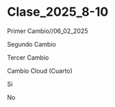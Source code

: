 # Clase_2025_8-10
Primer Cambio//06_02_2025


Segundo Cambio


Tercer Cambio

Cambio Cloud (Cuarto)

Si

No

